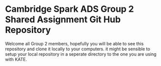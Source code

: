 # Cambridge Spark ADS Group 2 Shared Assignment Git Hub Repository

Welcome all Group 2 members, hopefully you will be able to see this repository and clone it locally to your computers. 
it might be sensible to setup your local repository in a seperate directory to the one you are using with KATE.


